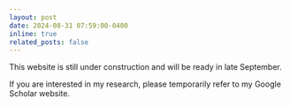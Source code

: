 ```yaml
---
layout: post
date: 2024-08-31 07:59:00-0400
inline: true
related_posts: false
---
```


This website is still under construction and will be ready in late September. 

If you are interested in my research, please temporarily refer to my Google Scholar website.
